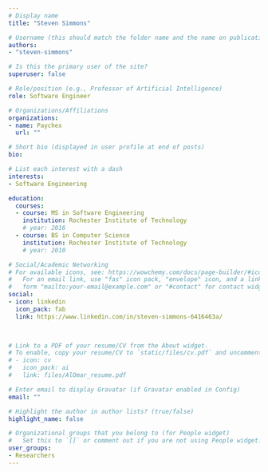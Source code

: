 ```yaml
---
# Display name
title: "Steven Simmons"

# Username (this should match the folder name and the name on publications)
authors:
- "steven-simmons"

# Is this the primary user of the site?
superuser: false

# Role/position (e.g., Professor of Artificial Intelligence)
role: Software Engineer

# Organizations/Affiliations
organizations:
- name: Paychex
  url: ""

# Short bio (displayed in user profile at end of posts)
bio: 

# List each interest with a dash
interests:
- Software Engineering

education:
  courses:
  - course: MS in Software Engineering
    institution: Rochester Institute of Technology
    # year: 2016
  - course: BS in Computer Science
    institution: Rochester Institute of Technology
    # year: 2010

# Social/Academic Networking
# For available icons, see: https://wowchemy.com/docs/page-builder/#icons
#   For an email link, use "fas" icon pack, "envelope" icon, and a link in the
#   form "mailto:your-email@example.com" or "#contact" for contact widget.
social:
- icon: linkedin
  icon_pack: fab
  link: https://www.linkedin.com/in/steven-simmons-6416463a/


  
# Link to a PDF of your resume/CV from the About widget.
# To enable, copy your resume/CV to `static/files/cv.pdf` and uncomment the lines below.
# - icon: cv
#   icon_pack: ai
#   link: files/AlOmar_resume.pdf

# Enter email to display Gravatar (if Gravatar enabled in Config)
email: ""

# Highlight the author in author lists? (true/false)
highlight_name: false

# Organizational groups that you belong to (for People widget)
#   Set this to `[]` or comment out if you are not using People widget.
user_groups:
- Researchers
---
```


